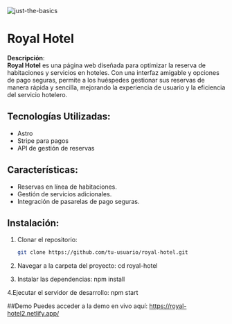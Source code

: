 ![just-the-basics](https://i.pinimg.com/736x/14/ea/d2/14ead2f09a3cd8ace747f851a39cac66.jpg)

# Royal Hotel

**Descripción**:  
**Royal Hotel** es una página web diseñada para optimizar la reserva de habitaciones y servicios en hoteles. Con una interfaz amigable y opciones de pago seguras, permite a los huéspedes gestionar sus reservas de manera rápida y sencilla, mejorando la experiencia de usuario y la eficiencia del servicio hotelero.

## Tecnologías Utilizadas:
- Astro
- Stripe para pagos
- API de gestión de reservas

## Características:
- Reservas en línea de habitaciones.
- Gestión de servicios adicionales.
- Integración de pasarelas de pago seguras.

## Instalación:

1. Clonar el repositorio:
   ```bash
   git clone https://github.com/tu-usuario/royal-hotel.git

2. Navegar a la carpeta del proyecto:
    cd royal-hotel
   
3. Instalar las dependencias:
   npm install

4.Ejecutar el servidor de desarrollo:
  npm start

##Demo
Puedes acceder a la demo en vivo aquí: https://royal-hotel2.netlify.app/
